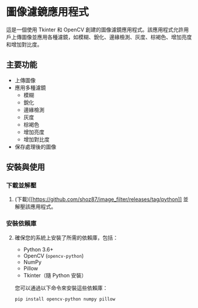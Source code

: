# 圖像濾鏡應用程式

這是一個使用 Tkinter 和 OpenCV 創建的圖像濾鏡應用程式。該應用程式允許用戶上傳圖像並應用各種濾鏡，如模糊、銳化、邊緣檢測、灰度、棕褐色、增加亮度和增加對比度。

## 主要功能

- 上傳圖像
- 應用多種濾鏡
  - 模糊
  - 銳化
  - 邊緣檢測
  - 灰度
  - 棕褐色
  - 增加亮度
  - 增加對比度
- 保存處理後的圖像

## 安裝與使用

### 下載並解壓

1. (下載)[[https://github.com/shoz87/image_filter/releases/tag/python]] 並解壓該應用程式。

### 安裝依賴庫

2. 確保您的系統上安裝了所需的依賴庫，包括：
   - Python 3.6+
   - OpenCV (`opencv-python`)
   - NumPy
   - Pillow
   - Tkinter（隨 Python 安裝）

   您可以通過以下命令來安裝這些依賴庫：

   ```sh
   pip install opencv-python numpy pillow
